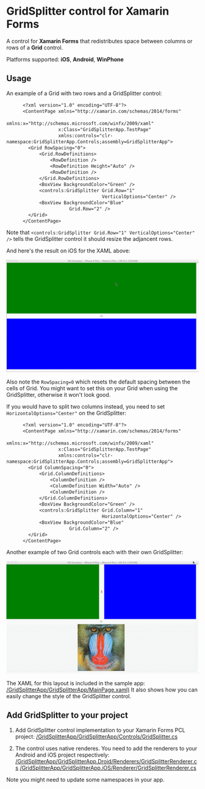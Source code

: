 GridSplitter control for Xamarin Forms
===================

A control for <b>Xamarin Forms</b> that redistributes space between columns or rows of a <b>Grid</b> control.

Platforms supported: <b>iOS</b>, <b>Android</b>, <b>WinPhone</b>

Usage
-------

An example of a Grid with two rows and a GridSplitter control:

          <?xml version="1.0" encoding="UTF-8"?>
          <ContentPage xmlns="http://xamarin.com/schemas/2014/forms"
          	           xmlns:x="http://schemas.microsoft.com/winfx/2009/xaml"
          	           x:Class="GridSplitterApp.TestPage"
          	           xmlns:controls="clr-namespace:GridSplitterApp.Controls;assembly=GridSplitterApp">
          	<Grid RowSpacing="0">
          		<Grid.RowDefinitions>
          			<RowDefinition />
          			<RowDefinition Height="Auto" />
          			<RowDefinition />
          		</Grid.RowDefinitions>
          		<BoxView BackgroundColor="Green" />
          		<controls:GridSplitter Grid.Row="1"
          		                       VerticalOptions="Center" />
          		<BoxView BackgroundColor="Blue"
          			       Grid.Row="2" />
          	</Grid>
          </ContentPage>

Note that `<controls:GridSplitter Grid.Row="1" VerticalOptions="Center" />` tells the GridSplitter control it should resize the adjancent rows. 

And here's the result on iOS for the XAML above:

![iOS screenshot](mGkd879Oqv.gif)

Also note the `RowSpacing=0` which resets the default spacing between the cells of Grid. You might want to set this on your Grid when using the GridSplitter, otherwise it won't look good.

If you would have to split two columns instead, you need to set `HorizontalOptions="Center"` on the GridSplitter:

          <?xml version="1.0" encoding="UTF-8"?>
          <ContentPage xmlns="http://xamarin.com/schemas/2014/forms"
          	           xmlns:x="http://schemas.microsoft.com/winfx/2009/xaml"
          	           x:Class="GridSplitterApp.TestPage"
          	           xmlns:controls="clr-namespace:GridSplitterApp.Controls;assembly=GridSplitterApp">
          	<Grid ColumnSpacing="0">
          		<Grid.ColumnDefinitions>
          			<ColumnDefinition />
          			<ColumnDefinition Width="Auto" />
          			<ColumnDefinition />
          		</Grid.ColumnDefinitions>
          		<BoxView BackgroundColor="Green" />
          		<controls:GridSplitter Grid.Column="1"
          		                       HorizontalOptions="Center" />
          		<BoxView BackgroundColor="Blue"
          			       Grid.Column="2" />
          	</Grid>
          </ContentPage>


Another example of two Grid controls each with their own GridSplitter:

![iOS screenshot](DnaXEi1wzw.gif)

The XAML for this layout is included in the sample app: [/GridSplitterApp/GridSplitterApp/MainPage.xaml)](/GridSplitterApp/GridSplitterApp/MainPage.xaml)
It also shows how you can easily change the style of the GridSplitter control.

Add GridSplitter to your project
-----------------------

1. Add GridSplitter control implementation to your Xamarin Forms PCL project:
       [/GridSplitterApp/GridSplitterApp/Controls/GridSplitter.cs](/GridSplitterApp/GridSplitterApp/Controls/GridSplitter.cs)

2. The control uses native renderes. You need to add the renderers to your Android and iOS project respectively:
       [/GridSplitterApp/GridSplitterApp.Droid/Renderers/GridSplitterRenderer.cs](/GridSplitterApp/GridSplitterApp.Droid/Renderers/GridSplitterRenderer.cs)
       [/GridSplitterApp/GridSplitterApp.iOS/Renderer/GridSplitterRenderer.cs](/GridSplitterApp/GridSplitterApp.iOS/Renderer/GridSplitterRenderer.cs)

Note you might need to update some namespaces in your app.
